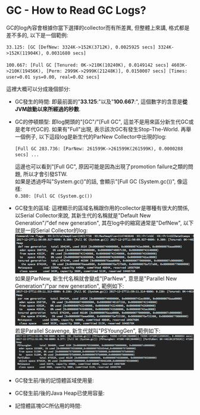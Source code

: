 # GC - How to Read GC Logs?

GC的log內容會根據你當下選擇的collector而有所差異, 但整體上來講, 格式都是差不多的, 以下是一個範例:

```
33.125: [GC [DefNew: 3324K->152K(3712K), 0.0025925 secs] 3324K->152K(11904K), 0.0031680 secs]

100.667: [Full GC [Tenured: 0K->210K(10240K), 0.0149142 secs] 4603K->210K(19456K), [Perm: 2999K->2999K(21248K)], 0.0150007 secs] [Times: user=0.01 sys=0.00, real=0.02 secs]
```

這裡大概可以分成幾個部分:

* GC發生的時間: 即最前面的"**33.125**:"以及"**100.667**:", 這個數字的含意是**從JVM啟動以來所經過的秒數**.
* GC的停頓類型: 即log開頭的"\[GC"/"\[Full GC", 這並不是用來區分新生代GC或是老年代GC的. 如果有"Full"出現, 表示該次GC有發生Stop-The-World. 再舉一個例子, 以下這段log是新生代的ParNew Collector中出現的log:

  ```
  [Full GC 283.736: [ParNew: 261599K->261599K(261599K), 0.0000288 secs] ...
  ```

  這邊也可以看到"\[Full GC", 原因可能是因為出現了promotion failure之類的問題, 所以才會引發STW.  
  如果是透過呼叫"System.gc\(\)"的話, 會顯示"\[Full GC \(System.gc\(\)\)", 像這樣:  
  `0.380: [Full GC (System.gc())`

* GC發生的區域: 這裡顯示的區域名稱跟你用的collector是哪種有很大的關係, 以Serial Collector來說, 其新生代的名稱就是"Default New Generation"/"def new generation", 其在log中的縮寫通常是"DefNew", 以下就是一段Serial Collector的log:  
  ![](/assets/3-8-1.png)如果是ParNew, 新生代名稱就會變成"\[ParNew", 意思是"Parallel New Generation"/"par new generation", 範例如下:  
  ![](/assets/3-8-2.png)  
  若是Parallel Scavenge, 新生代就叫"PSYoungGen", 範例如下:  
  ![](/assets/3-8-3.png)

* GC發生前/後的記憶體區域使用量:

* GC發生前/後的Java Heap已使用容量:

* 記憶體區塊GC所佔用的時間:



